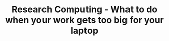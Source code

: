---
layout: workshop
category: workshop
title: "Research Computing - What to do when your work gets too big for your laptop"
time: 12:00 PM - 1:00 PM PST
human_date: "February 3 and 4"
year: 2025
location: UC Santa Barbara Library, Room 2509
instructors:
helpers:
pre_workshop_survey:
post_workshop_survey:
shoreline_url:
lesson_url:
description: "<b>Stay tuned for more details when registration opens on January 7!</b><br>
If you want to stay in the loop for this and future workshops, you can join our <a href='https://groups.google.com/u/1/a/library.ucsb.edu/g/carpentry/about'>Carpentry mailing list</a> with an @ucsb.edu email address and/or join our <a href='https://join.slack.com/t/ucsbcarpentry/shared_invite/zt-2kio5k9cx-Ro67PPzRDGOfeS3kMIuBAA'>Slack channel</a>."
---